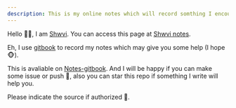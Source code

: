 ```yaml
---
description: This is my online notes which will record somthing I encounter daily.
---
```


Hello 👋🏻, I am [Shwvi](https://github.com/Shwvi). You can access this page at [Shwvi notes](https://shwvi.gitbook.io/notes/).

Eh, I use [gitbook]() to record my notes which may give you some help (I hope 🐵).

This is avaliable on [Notes-gitbook](https://github.com/Shwvi/Notes-gitbook/tree/master). And I will be happy if you can make some issue or push 🙈, also you can star this repo if something I write will help you.

Please indicate the source if authorized 🙊.
